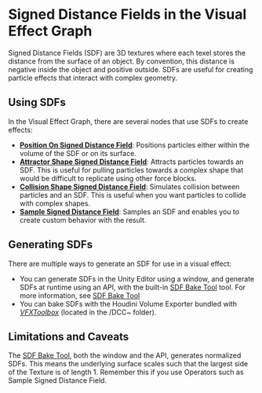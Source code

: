 # Signed Distance Fields in the Visual Effect Graph

Signed Distance Fields (SDF) are 3D textures where each texel stores the distance from the surface of an object. By convention, this distance is negative inside the object and positive outside. SDFs are useful for creating particle effects that interact with complex geometry.

## Using SDFs

In the Visual Effect Graph, there are several nodes that use SDFs to create effects:

- [**Position On Signed Distance Field**](Block-SetPositionShape.md): Positions particles either within the volume of the SDF or on its surface.
- [**Attractor Shape Signed Distance Field**](Block-ConformToSignedDistanceField.md): Attracts particles towards an SDF. This is useful for pulling particles towards a complex shape that would be difficult to replicate using other force blocks.
- [**Collision Shape Signed Distance Field**](Block-CollisionShape.md): Simulates collision between particles and an SDF. This is useful when you want particles to collide with complex shapes.
- [**Sample Signed Distance Field**](Operator-SampleSDF.md): Samples an SDF and enables you to create custom behavior with the result.

## Generating SDFs

There are multiple ways to generate an SDF for use in a visual effect:

- You can generate SDFs in the Unity Editor using a window, and generate SDFs at runtime using an API, with the built-in [SDF Bake Tool](sdf-bake-tool.md) tool. For more information, see [SDF Bake Tool](sdf-bake-tool.md)
- You can bake SDFs with the Houdini Volume Exporter bundled with [*VFXToolbox*](https://github.com/Unity-Technologies/VFXToolbox) (located in the /DCC~ folder).

## Limitations and Caveats

The [SDF Bake Tool](sdf-bake-tool.md), both the window and the API, generates normalized SDFs. This means the underlying surface scales such that the largest side of the Texture is of length 1. Remember this if you use Operators such as Sample Signed Distance Field.
